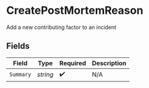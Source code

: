 # CreatePostMortemReason

Add a new contributing factor to an incident


## Fields

| Field              | Type               | Required           | Description        |
| ------------------ | ------------------ | ------------------ | ------------------ |
| `Summary`          | *string*           | :heavy_check_mark: | N/A                |